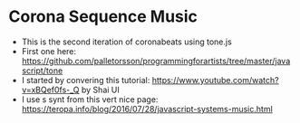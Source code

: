 # Corona Sequence Music
 
* This is the second iteration of coronabeats using tone.js 
* First one here: https://github.com/palletorsson/programmingforartists/tree/master/javascript/tone
* I started by convering this tutorial: https://www.youtube.com/watch?v=xBQef0fs-_Q by Shai UI
* I use s synt from this vert nice page: https://teropa.info/blog/2016/07/28/javascript-systems-music.html
